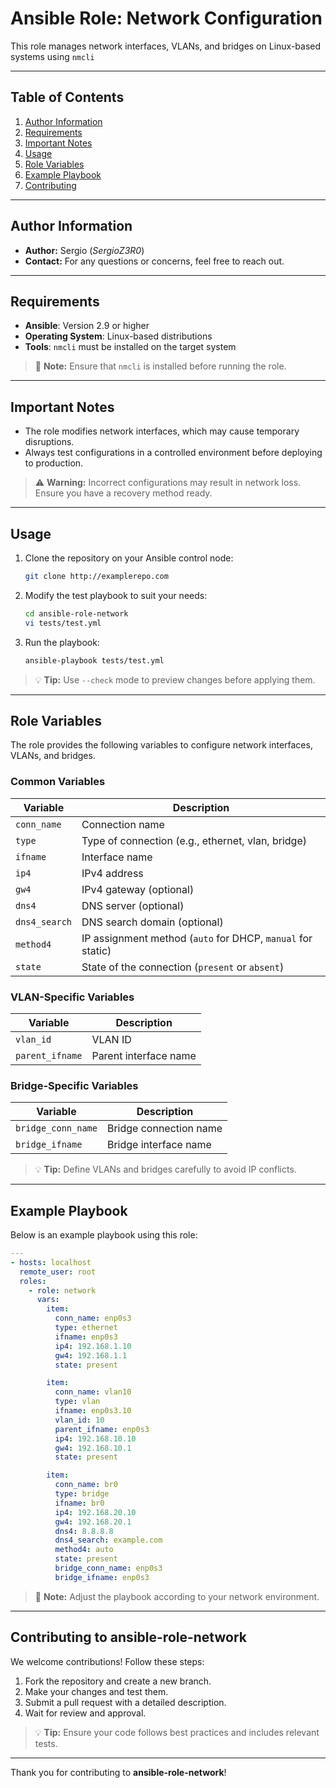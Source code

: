 # **Ansible Role: Network Configuration**

This role manages network interfaces, VLANs, and bridges on Linux-based systems using `nmcli`

---

## **Table of Contents**

1. [Author Information](#author-information)  
2. [Requirements](#requirements)  
3. [Important Notes](#important-notes)  
4. [Usage](#usage)  
5. [Role Variables](#role-variables)  
6. [Example Playbook](#example-playbook)  
7. [Contributing](#contributing-to-ansible-role-network)

---

## **Author Information**

- **Author:** Sergio (*SergioZ3R0*)  
- **Contact:** For any questions or concerns, feel free to reach out.

---

## **Requirements**

- **Ansible**: Version 2.9 or higher  
- **Operating System**: Linux-based distributions  
- **Tools**: `nmcli` must be installed on the target system  

> :memo: **Note:** Ensure that `nmcli` is installed before running the role.

---

## **Important Notes**

- The role modifies network interfaces, which may cause temporary disruptions.  
- Always test configurations in a controlled environment before deploying to production.  

> :warning: **Warning:** Incorrect configurations may result in network loss. Ensure you have a recovery method ready.

---

## **Usage**

1. Clone the repository on your Ansible control node:
   ```bash
   git clone http://examplerepo.com
   ```
2. Modify the test playbook to suit your needs:
   ```bash
   cd ansible-role-network
   vi tests/test.yml
   ```
3. Run the playbook:
   ```bash
   ansible-playbook tests/test.yml
   ```

> :bulb: **Tip:** Use `--check` mode to preview changes before applying them.

---

## **Role Variables**

The role provides the following variables to configure network interfaces, VLANs, and bridges.

### **Common Variables**

| Variable        | Description                                      |
|----------------|--------------------------------------------------|
| `conn_name`    | Connection name                                  |
| `type`         | Type of connection (e.g., ethernet, vlan, bridge) |
| `ifname`       | Interface name                                   |
| `ip4`          | IPv4 address                                    |
| `gw4`          | IPv4 gateway (optional)                         |
| `dns4`         | DNS server (optional)                           |
| `dns4_search`  | DNS search domain (optional)                    |
| `method4`      | IP assignment method (`auto` for DHCP, `manual` for static) |
| `state`        | State of the connection (`present` or `absent`)  |

### **VLAN-Specific Variables**

| Variable       | Description                                      |
|---------------|--------------------------------------------------|
| `vlan_id`     | VLAN ID                                         |
| `parent_ifname` | Parent interface name                        |

### **Bridge-Specific Variables**

| Variable           | Description                                      |
|-------------------|--------------------------------------------------|
| `bridge_conn_name` | Bridge connection name                         |
| `bridge_ifname`    | Bridge interface name                          |

> :bulb: **Tip:** Define VLANs and bridges carefully to avoid IP conflicts.

---

## **Example Playbook**

Below is an example playbook using this role:

```yaml
---
- hosts: localhost
  remote_user: root
  roles:
    - role: network
      vars:
        item:
          conn_name: enp0s3
          type: ethernet
          ifname: enp0s3
          ip4: 192.168.1.10
          gw4: 192.168.1.1
          state: present

        item:
          conn_name: vlan10
          type: vlan
          ifname: enp0s3.10
          vlan_id: 10
          parent_ifname: enp0s3
          ip4: 192.168.10.10
          gw4: 192.168.10.1
          state: present

        item:
          conn_name: br0
          type: bridge
          ifname: br0
          ip4: 192.168.20.10
          gw4: 192.168.20.1
          dns4: 8.8.8.8
          dns4_search: example.com
          method4: auto
          state: present
          bridge_conn_name: enp0s3
          bridge_ifname: enp0s3
```

> :memo: **Note:** Adjust the playbook according to your network environment.

---

## **Contributing to ansible-role-network**

We welcome contributions! Follow these steps:

1. Fork the repository and create a new branch.  
2. Make your changes and test them.  
3. Submit a pull request with a detailed description.  
4. Wait for review and approval.  

> :bulb: **Tip:** Ensure your code follows best practices and includes relevant tests.

---

Thank you for contributing to **ansible-role-network**!
